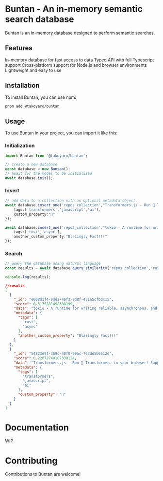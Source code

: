 # Buntan - An in-memory semantic search database

Buntan is an in-memory database designed to perform semantic searches.

## Features
In-memory database for fast access to data
Typed API with full Typescript support
Cross-platform support for Node.js and browser environments
Lightweight and easy to use

## Installation
To install Buntan, you can use npm:
```bash
pnpm add @takoyaro/buntan
```

## Usage
To use Buntan in your project, you can import it like this:

### Initialization
```typescript
import Buntan from '@takoyaro/buntan';

// create a new database
const database = new Buntan();
// await for the model to be initialized
await database.init();
```

### Insert
```ts
// add data to a collection with an optional metadata object.
await database.insert_one('repos_collection',"Transformers.js - Run 🤗 Transformers in your browser! Supports a variety of tasks including: masked language modelling, text classification, token classification, zero-shot classification, text-to-text generation, translation, summarization, question answering, text generation, automatic speech recognition, image classification, zero-shot image classification, image-to-text, image segmentation, and object detection.",{
    tags:['transformers','javascript','ai'],
    custom_property:"🤗"
});

await database.insert_one('repos_collection',"tokio - A runtime for writing reliable, asynchronous, and slim applications with the Rust programming language. It is: Fast: Tokio's zero-cost abstractions give you bare-metal performance.Reliable: Tokio leverages Rust's ownership, type system, and concurrency model to reduce bugs and ensure thread safety. Scalable: Tokio has a minimal footprint, and handles backpressure and cancellation naturally.",{
    tags:['rust','async'],
    another_custom_property:"Blazingly Fast!!!"
});
```

### Search
```ts
// query the database using natural language
const results = await database.query_similarity('repos_collection','rust async');

console.log(results);
```
```JSON
//results
[
  {
    "_id": "e608d1f4-9dd2-46f3-9d8f-431a5cfbdc15",
    "score": 0.5175281498388199,
    "data": "tokio - A runtime for writing reliable, asynchronous, and slim applications with the Rust [...]", //trimmed for example
    "metadata": {
      "tags": [
        "rust",
        "async"
      ],
      "another_custom_property": "Blazingly Fast!!!"
    }
  },
  {
    "_id": "54823e9f-369c-40f0-99ac-763dd5b6612d",
    "score": 0.22872740107338124,
    "data": "Transformers.js - Run 🤗 Transformers in your browser! Supports a variety of tasks including: masked [...]", //trimmed for example
    "metadata": {
      "tags": [
        "transformers",
        "javascript",
        "ai"
      ],
      "custom_property": "🤗"
    }
  }
]
```

# Documentation
WIP

# Contributing
Contributions to Buntan are welcome!

